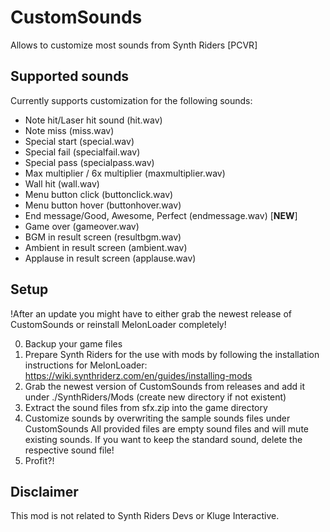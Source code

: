 # CustomSounds

Allows to customize most sounds from Synth Riders [PCVR]

## Supported sounds

Currently supports customization for the following sounds:

* Note hit/Laser hit sound (hit.wav)
* Note miss (miss.wav)
* Special start (special.wav)
* Special fail (specialfail.wav)
* Special pass (specialpass.wav)
* Max multiplier / 6x multiplier (maxmultiplier.wav)
* Wall hit (wall.wav)
* Menu button click (buttonclick.wav)
* Menu button hover (buttonhover.wav)
* End message/Good, Awesome, Perfect (endmessage.wav) [**NEW**]
* Game over (gameover.wav)
* BGM in result screen (resultbgm.wav)
* Ambient in result screen (ambient.wav)
* Applause in result screen (applause.wav)


## Setup
!After an update you might have to either grab the newest release of CustomSounds or reinstall MelonLoader completely!

0. Backup your game files
1. Prepare Synth Riders for the use with mods by following the installation instructions for MelonLoader:  https://wiki.synthriderz.com/en/guides/installing-mods
2. Grab the newest version of CustomSounds from releases and add it under ./SynthRiders/Mods (create new directory if not existent)
3. Extract the sound files from sfx.zip into the game directory
4. Customize sounds by overwriting the sample sounds files under CustomSounds
   All provided files are empty sound files and will mute existing sounds. If you want to keep the standard sound, delete the respective sound file!
5. Profit?!

## Disclaimer
This mod is not related to Synth Riders Devs or Kluge Interactive.
